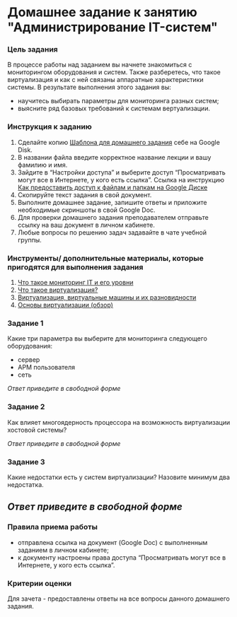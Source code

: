 # Домашнее задание к занятию "Администрирование IT-систем"


### Цель задания

В процессе работы над заданием вы начнете знакомиться с мониторингом оборудования и систем. Также разберетесь, что такое виртуализация и как с ней связаны аппаратные характеристики системы. 
В результате выполнения этого задания вы:
- научитесь выбирать параметры для мониторинга разных систем;
- выясните ряд базовых требований к системам вертуализации.

### Инструкция к заданию

1. Сделайте копию [Шаблона для домашнего задания](https://docs.google.com/document/d/1youKpKm_JrC0UzDyUslIZW2E2bIv5OVlm_TQDvH5Pvs/edit) себе на Google Disk.
2. В названии файла введите корректное название лекции и вашу фамилию и имя.
3. Зайдите в “Настройки доступа” и выберите доступ “Просматривать могут все в Интернете, у кого есть ссылка”. Ссылка на инструкцию [Как предоставить доступ к файлам и папкам на Google Диске](https://support.google.com/docs/answer/2494822?hl=ru&co=GENIE.Platform%3DDesktop)
4. Скопируйте текст задания в свой документ.
5. Выполните домашнее задание, запишите ответы и приложите необходимые скриншоты в свой Google Doc.
6. Для проверки домашнего задания преподавателем отправьте ссылку на ваш документ в личном кабинете.
7. Любые вопросы по решению задач задавайте в чате учебной группы.


### Инструменты/ дополнительные материалы, которые пригодятся для выполнения задания

1. [Что такое мониторинг IT и его уровни](https://www.xelent.ru/blog/chto-takoe-monitoring-it-i-ego-urovni/)
2. [Что такое виртуализация?](https://aws.amazon.com/ru/what-is/virtualization/)
3. [Виртуализация, виртуальные машины и их разновидности](https://firstvds.ru/technology/virtualizaciya-virtualnye-mashiny-i-ih-raznovidnosti)
4. [Основы виртуализации (обзор)](https://habr.com/ru/post/657677/)



### Задание 1

Какие три параметра вы выберите для мониторинга следующего оборудования:

- сервер
- АРМ пользователя
- сеть

*Ответ приведите в свободной форме*
 

### Задание 2

Как влияет многоядерность процессора на возможность виртуализации хостовой системы?

*Ответ приведите в свободной форме*


### Задание 3

Какие недостатки есть у систем виртуализации? Назовите минимум два недостатка.

*Ответ приведите в свободной форме*
---
### Правила приема работы

- отправлена ссылка на документ (Google Doc) с выполненным заданием в личном кабинете;
- к документу настроены права доступа “Просматривать могут все в Интернете, у кого есть ссылка”.

### Критерии оценки

Для зачета - предоставлены ответы на все вопросы данного домашнего задания.
